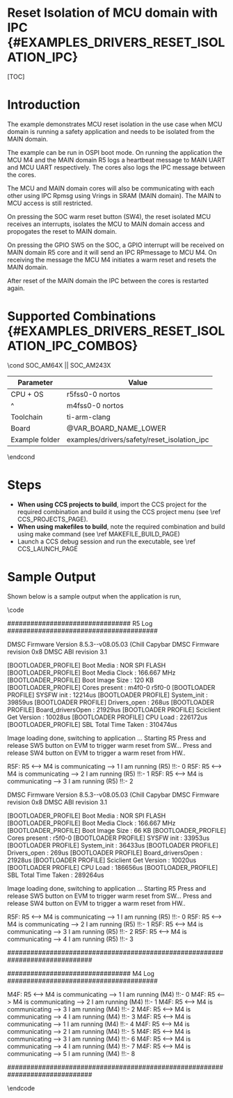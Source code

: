 # Reset Isolation of MCU domain with IPC {#EXAMPLES_DRIVERS_RESET_ISOLATION_IPC}

[TOC]

# Introduction

The example demonstrates MCU reset isolation in the use case when MCU domain is running
a safety application and needs to be isolated from the MAIN domain.

The example can be run in OSPI boot mode. On running the application the MCU M4 and
the MAIN domain R5 logs a heartbeat message to MAIN UART and MCU UART respectively.
The cores also logs the IPC message between the cores.

The MCU and MAIN domain cores will also be communicating with each other using IPC
Rpmsg  using Vrings in SRAM (MAIN domain). The MAIN to MCU access is still restricted.

On pressing the SOC warm reset button (SW4), the reset isolated MCU receives an interrupts,
isolates the MCU to MAIN domain access and propogates the reset to MAIN domain.

On pressing the GPIO SW5 on the SOC, a GPIO interrupt will be received on MAIN
domain R5 core and it will send an IPC RPmessage to MCU M4. On receiving the
message the MCU M4 initiates a warm reset and resets the MAIN domain.

After reset of the MAIN domain the IPC between the cores is restarted again.

# Supported Combinations {#EXAMPLES_DRIVERS_RESET_ISOLATION_IPC_COMBOS}

\cond SOC_AM64X || SOC_AM243X

 Parameter      | Value
 ---------------|-----------
 CPU + OS       | r5fss0-0 nortos
 ^              | m4fss0-0 nortos
 Toolchain      | ti-arm-clang
 Board          | @VAR_BOARD_NAME_LOWER
 Example folder | examples/drivers/safety/reset_isolation_ipc

\endcond

# Steps

- **When using CCS projects to build**, import the CCS project for the required combination
  and build it using the CCS project menu (see \ref CCS_PROJECTS_PAGE).
- **When using makefiles to build**, note the required combination and build using
  make command (see \ref MAKEFILE_BUILD_PAGE)
- Launch a CCS debug session and run the executable, see \ref CCS_LAUNCH_PAGE


# Sample Output

Shown below is a sample output when the application is run,

\code

################################ R5 Log #######################################

DMSC Firmware Version 8.5.3--v08.05.03 (Chill Capybar
DMSC Firmware revision 0x8
DMSC ABI revision 3.1

[BOOTLOADER_PROFILE] Boot Media       : NOR SPI FLASH
[BOOTLOADER_PROFILE] Boot Media Clock : 166.667 MHz
[BOOTLOADER_PROFILE] Boot Image Size  : 120 KB
[BOOTLOADER_PROFILE] Cores present    :
m4f0-0
r5f0-0
[BOOTLOADER PROFILE] SYSFW init                       :      12214us
[BOOTLOADER PROFILE] System_init                      :      39859us
[BOOTLOADER PROFILE] Drivers_open                     :        268us
[BOOTLOADER PROFILE] Board_driversOpen                :      21929us
[BOOTLOADER PROFILE] Sciclient Get Version            :      10028us
[BOOTLOADER PROFILE] CPU Load                         :     226172us
[BOOTLOADER_PROFILE] SBL Total Time Taken             :     310474us

Image loading done, switching to application ...
Starting R5
Press and release SW5 button on EVM to trigger warm reset from SW...
Press and release SW4 button on EVM to trigger a warm reset from HW..

R5F: R5 <--> M4 is communicating --> 1
I am running (R5) !!:- 0
R5F: R5 <--> M4 is communicating --> 2
I am running (R5) !!:- 1
R5F: R5 <--> M4 is communicating --> 3
I am running (R5) !!:- 2

DMSC Firmware Version 8.5.3--v08.05.03 (Chill Capybar
DMSC Firmware revision 0x8
DMSC ABI revision 3.1

[BOOTLOADER_PROFILE] Boot Media       : NOR SPI FLASH
[BOOTLOADER_PROFILE] Boot Media Clock : 166.667 MHz
[BOOTLOADER_PROFILE] Boot Image Size  : 66 KB
[BOOTLOADER_PROFILE] Cores present    :
r5f0-0
[BOOTLOADER PROFILE] SYSFW init                       :      33953us
[BOOTLOADER PROFILE] System_init                      :      36433us
[BOOTLOADER PROFILE] Drivers_open                     :        269us
[BOOTLOADER PROFILE] Board_driversOpen                :      21928us
[BOOTLOADER PROFILE] Sciclient Get Version            :      10020us
[BOOTLOADER PROFILE] CPU Load                         :     186656us
[BOOTLOADER_PROFILE] SBL Total Time Taken             :     289264us

Image loading done, switching to application ...
Starting R5
Press and release SW5 button on EVM to trigger warm reset from SW...
Press and release SW4 button on EVM to trigger a warm reset from HW..

R5F: R5 <--> M4 is communicating --> 1
I am running (R5) !!:- 0
R5F: R5 <--> M4 is communicating --> 2
I am running (R5) !!:- 1
R5F: R5 <--> M4 is communicating --> 3
I am running (R5) !!:- 2
R5F: R5 <--> M4 is communicating --> 4
I am running (R5) !!:- 3

##############################################################################

################################ M4 Log #######################################

M4F: R5 <--> M4 is communicating --> 1
I am running (M4) !!:- 0
M4F: R5 <--> M4 is communicating --> 2
I am running (M4) !!:- 1
M4F: R5 <--> M4 is communicating --> 3
I am running (M4) !!:- 2
M4F: R5 <--> M4 is communicating --> 4
I am running (M4) !!:- 3
M4F: R5 <--> M4 is communicating --> 1
I am running (M4) !!:- 4
M4F: R5 <--> M4 is communicating --> 2
I am running (M4) !!:- 5
M4F: R5 <--> M4 is communicating --> 3
I am running (M4) !!:- 6
M4F: R5 <--> M4 is communicating --> 4
I am running (M4) !!:- 7
M4F: R5 <--> M4 is communicating --> 5
I am running (M4) !!:- 8

##############################################################################

\endcode
